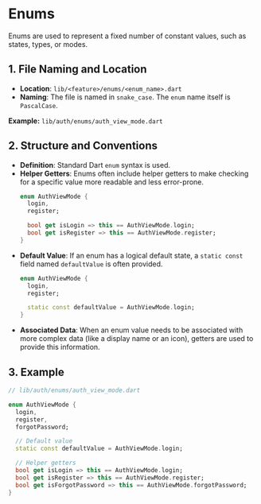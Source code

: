 # Enums

Enums are used to represent a fixed number of constant values, such as states, types, or modes.

## 1. File Naming and Location

-   **Location**: `lib/<feature>/enums/<enum_name>.dart`
-   **Naming**: The file is named in `snake_case`. The `enum` name itself is `PascalCase`.

**Example:** `lib/auth/enums/auth_view_mode.dart`

## 2. Structure and Conventions

-   **Definition**: Standard Dart `enum` syntax is used.
-   **Helper Getters**: Enums often include helper getters to make checking for a specific value more readable and less error-prone.
    ```dart
    enum AuthViewMode {
      login,
      register;

      bool get isLogin => this == AuthViewMode.login;
      bool get isRegister => this == AuthViewMode.register;
    }
    ```
-   **Default Value**: If an enum has a logical default state, a `static const` field named `defaultValue` is often provided.
    ```dart
    enum AuthViewMode {
      login,
      register;

      static const defaultValue = AuthViewMode.login;
    }
    ```
-   **Associated Data**: When an enum value needs to be associated with more complex data (like a display name or an icon), getters are used to provide this information.

## 3. Example

```dart
// lib/auth/enums/auth_view_mode.dart

enum AuthViewMode {
  login,
  register,
  forgotPassword;

  // Default value
  static const defaultValue = AuthViewMode.login;

  // Helper getters
  bool get isLogin => this == AuthViewMode.login;
  bool get isRegister => this == AuthViewMode.register;
  bool get isForgotPassword => this == AuthViewMode.forgotPassword;
}
```